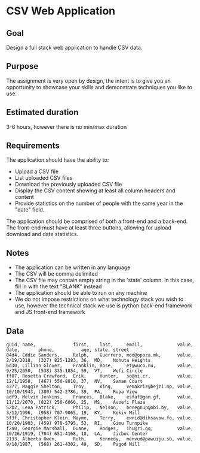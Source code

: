 CSV Web Application
===================

Goal
----

Design a full stack web application to handle CSV data.

Purpose
-------

The assignment is very open by design, the intent is to give you an opportunity
to showcase your skills and demonstrate techniques you like to use.

Estimated duration
------------------

3-6 hours, however there is no min/max duration

Requirements
------------

The application should have the ability to:

- Upload a CSV file
- List uploaded CSV files
- Download the previously uploaded CSV file
- Display the CSV content showing at least all column headers and content
- Provide statistics on the number of people with the same year in the "date"
  field.

The application should be comprised of both a front-end and a back-end. The
front-end must have at least three buttons, allowing for upload download and
date statistics.

Notes
-----

- The application can be written in any language
- The CSV will be comma delimited
- The CSV file may contain empty string in the 'state' column. In this case,
  fill in with the text "BLANK" instead
- The application should be able to run on any machine
- We do not impose restrictions on what technology stack you wish to use,
  however the technical stack we use is python back-end framework and JS
  front-end framework

Data
----

```csv
guid, name,              first,    last,     email,             value, date,       phone,          age, state, street
84d4, Eddie Sanders,     Ralph,    Guerrero, mod@opoza.mk,      value, 2/19/2018,  (327) 825-1283, 36,  MD,    Nohuta Heights
6d30, Lillian Glover,    Franklin, Rose,     et@wuco.nu,        value, 9/25/2050,  (538) 335-1854, 59,  VT,    Wefi Circle
ff07, Rosetta Crawford,  Erik,     Hunter,   so@ni.cr,          value, 12/1/1958,  (467) 550-8810, 37,  NV,    Saman Court
4377, Maggie Shelton,    Troy,     King,     vemakriz@bejzi.mp, value, 10/10/1943, (380) 542-2786, 39,  PA,    Ropa View
adf9, Melvin Jenkins,    Frances,  Blake,    esfaf@gan.gf,      value, 11/12/2070, (822) 250-6066, 25,  MS,    Avoefi Plaza
52b2, Lena Patrick,      Philip,   Nelson,   bonegnup@obi.by,   value, 3/12/1996,  (958) 707-9065, 19,  KY,    Kekiv Mill
5f3f, Christopher Klein, Mayme,    Terry,    ewnid@dihsavow.fo, value, 10/20/1903, (459) 970-5795, 53,  RI,    Gimu Turnpike
f2a0, Georgie Marshall,  Duane,    Hodges,   ihu@ri.gq,         value, 10/26/1919, (704) 651-4168, 18,  LA,    Jicboc Center
2133, Alberta Owen,      Ruth,     Kennedy,  menvud@pawuiju.sb, value, 9/18/1987,  (568) 261-4302, 49,  SD,    Pagod Mill
```
